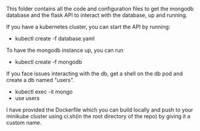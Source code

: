 This folder contains all the code and configuration files to get the mongodb database and the flask API to interact with the database, up and running.

If you have a kubernetes cluster, you can start the API by running:
- kubectl create -f database.yaml 

To have the mongodb instance up, you can run 
- kubectl create -f mongodb

If you face issues interacting with the db, get a shell on the db pod and create a db named "users". 
- kubectl exec -it <name of the mongodb pod> mongo
- use users

I have provided the Dockerfile which you can build locally and push to your minikube cluster using ci.sh(in the root directory of the repo) by giving it a custom name.



